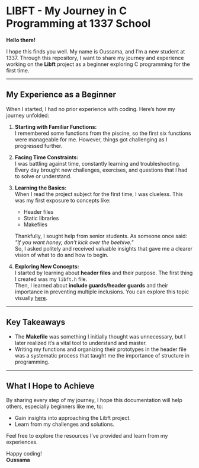 # LIBFT - My Journey in C Programming at 1337 School

**Hello there!**

I hope this finds you well. My name is Oussama, and I’m a new student at 1337. Through this repository, I want to share my journey and experience working on the **Libft** project as a beginner exploring C programming for the first time.

---

## My Experience as a Beginner

When I started, I had no prior experience with coding. Here’s how my journey unfolded:

1. **Starting with Familiar Functions:**  
   I remembered some functions from the piscine, so the first six functions were manageable for me. However, things got challenging as I progressed further.

2. **Facing Time Constraints:**  
   I was battling against time, constantly learning and troubleshooting. Every day brought new challenges, exercises, and questions that I had to solve or understand.

3. **Learning the Basics:**  
   When I read the project subject for the first time, I was clueless. This was my first exposure to concepts like:
   - Header files  
   - Static libraries  
   - Makefiles  

   Thankfully, I sought help from senior students. As someone once said:  
   *"If you want honey, don't kick over the beehive."*  
   So, I asked politely and received valuable insights that gave me a clearer vision of what to do and how to begin.

4. **Exploring New Concepts:**  
   I started by learning about **header files** and their purpose. The first thing I created was my `libft.h` file.  
   Then, I learned about **include guards/header guards** and their importance in preventing multiple inclusions. You can explore this topic visually [here](http://spuvr.byethost6.com/HEADER-GUARDS/).

---

## Key Takeaways

- The **Makefile** was something I initially thought was unnecessary, but I later realized it’s a vital tool to understand and master.
- Writing my functions and organizing their prototypes in the header file was a systematic process that taught me the importance of structure in programming.

---

## What I Hope to Achieve

By sharing every step of my journey, I hope this documentation will help others, especially beginners like me, to:
- Gain insights into approaching the Libft project.
- Learn from my challenges and solutions.

Feel free to explore the resources I’ve provided and learn from my experiences.

Happy coding!  
**Oussama**
